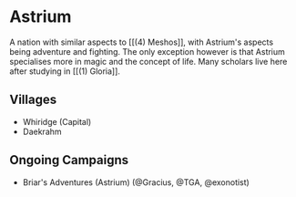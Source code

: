 # Astrium
A nation with similar aspects to [[(4) Meshos]], with Astrium's aspects being adventure and fighting. The only exception however is that Astrium specialises more in magic and the concept of life. Many scholars live here after studying in [[(1) Gloria]].

## Villages
- Whiridge (Capital)
- Daekrahm

## Ongoing Campaigns
* Briar's Adventures (Astrium) (@Gracius, @TGA, @exonotist)